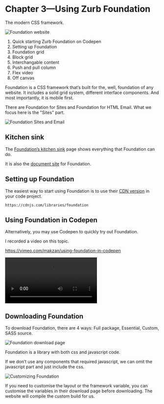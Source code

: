 # Chapter 3—Using Zurb Foundation

The modern CSS framework.

![Foundation website](https://cdn.makzan.net/Screen-Shot-2017-04-12-at-3.19.08-PM.png)

1. Quick starting Zurb Foundation on Codepen
2. Setting up Foundation
3. Foundation grid
4. Block grid
5. Interchangable content
6. Push and pull column
7. Flex video
8. Off canvas

Foundation is a CSS framework that’s built for the, well, foundation of any website. It includes a solid grid system, different interface components. And most importantly, it is mobile first.

There are Foundation for Sites and Foundation for HTML Email. What we focus here is the "Sites" part.

![Foundation Sites and Email](https://cdn.makzan.net/Screen-Shot-2017-04-12-at-3.22.34-PM.png)

## Kitchen sink

The [Foundation’s kitchen sink](http://foundation.zurb.com/sites/docs/kitchen-sink.html) page shows everything that Foundation can do.

It is also the [document site](http://foundation.zurb.com/sites/docs/) for Foundation.


## Setting up Foundation

The easiest way to start using Foundation is to use their [CDN version](https://cdnjs.com/libraries/foundation) in your code project.

```
https://cdnjs.com/libraries/foundation
```

## Using Foundation in Codepen

Alternatively, you may use Codepen to quickly try out Foundation.

I recorded a video on this topic.


https://vimeo.com/makzan/using-foundation-in-codepen


<video src='https://player.vimeo.com/external/212889920.hd.mp4?s=214f6af7662e8a1ff7ca35094a14e4a1329e9aa1&profile_id=119' controls></video>

## Downloading Foundation

To download Foundation, there are 4 ways: Full package, Essential, Custom, SASS source.

![Foundation download page](https://cdn.makzan.net/Screen-Shot-2017-04-12-at-3.23.09-PM.png)

Foundation is a library with both css and javascript code.

If we don’t use any components that required javascript, we can omit the javascript part and just include the css.

![Customizing Foundation](https://cdn.makzan.net/Screen-Shot-2017-04-12-at-3.23.16-PM.png)

If you need to customise the layout or the framework variable, you can customise the variables in their download page before downloading. The website will compile the custom build for us.


